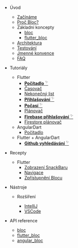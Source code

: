 - Úvod

  - [Začínáme](cs/gettingstarted.md)
  - [Proč Bloc?](cs/whybloc.md)
  - Základní koncepty
    - [bloc](cs/coreconcepts.md)
    - [flutter_bloc](cs/flutterbloccoreconcepts.md)
  - [Architektura](cs/architecture.md)
  - [Testování](cs/testing.md)
  - [Jmenné konvence](cs/blocnamingconventions.md)
  - [FAQ](cs/faqs.md)

- Tutoriály

  - Flutter
    - [**Počítadlo** <sup>✨</sup>](cs/fluttercountertutorial.md)
    - [Časovač](cs/fluttertimertutorial.md)
    - [Nekonečný list](cs/flutterinfinitelisttutorial.md)
    - [**Přihlašování** <sup>✨</sup>](cs/flutterlogintutorial.md)
    - [**Počasí** <sup>✨</sup>](flutterweathertutorial.md)
    - [Plánovač](cs/fluttertodostutorial.md)
    - [**Firebase přihlašování** <sup>✨</sup>](cs/flutterfirebaselogintutorial.md)
    - [Firestore plánovač](cs/flutterfirestoretodostutorial.md)
  - AngularDart
    - [Počítadlo](angularcountertutorial.md)
  - Flutter + AngularDart
    - [**Github vyhledávání** <sup>✨</sup>](cs/flutterangulargithubsearch.md)

- Recepty

  - Flutter
    - [Zobrazení SnackBaru](cs/recipesfluttershowsnackbar.md)
    - [Navigace](cs/recipesflutternavigation.md)
    - [Zpřístupnění Blocu](cs/recipesflutterblocaccess.md)

- Nástroje

  - Rozšíření

    - [IntelliJ](cs/blocintellijextension.md)
    - [VSCode](cs/blocvscodeextension.md)

- API reference
  - [bloc](https://pub.dev/documentation/bloc/latest/bloc/bloc-library.html)
  - [flutter_bloc](https://pub.dev/documentation/flutter_bloc/latest/flutter_bloc/flutter_bloc-library.html)
  - [angular_bloc](https://pub.dev/documentation/angular_bloc/latest/angular_dart/angular_dart-library.html)

